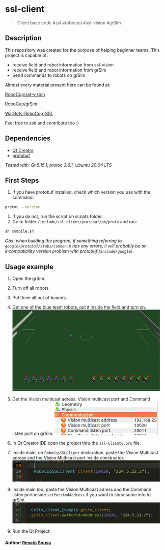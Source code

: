 
# ssl-client
> Client base code #ssl #robocup #ssl-vision #grSim 

## Description
This repository was created for the purpose of helping beginner teams.
This project is capable of:
- receive field and robot information from ssl-vision
- receive field and robot information from grSim
- Send commands to robots on grSim

Almost every material present here can be found at:

 [RoboCup/ssl-vision](https://github.com/RoboCup-SSL/ssl-vision)

 [RoboCup/grSim](https://github.com/RoboCup-SSL/grSim)

 [WarBots-RoboCup-SSL](https://github.com/findcongwang/WarBots-RoboCup-SSL)

Feel free to ask and contribute too :)

## Dependencies
- [Qt Creator](https://www.qt.io)
- [protobuf](https://github.com/google/protobuf)

*Tested with: Qt 5.15.1, protoc 3.6.1, Ubuntu 20.04 LTS*

## First Steps
1. If you have protobuf installed, check which version you use with the command:
```sh
protoc --version
```

1. If you do not, run the script on scripts folder.
1. Go to folder `/include/ssl-client/protobuf/pb/proto` and run:
```sh
sh compile.sh
```

*Obs: when building the program, if something referring to `google/protobuf/stubs/common.h` has any errors, it will probably be an incompatibility version problem with protobuf (`include/google`)*.

## Usage example
1. Open the grSim.
1. Turn off all robots.
1. Put them all out of bounds.
1. Get one of the blue team robots, put it inside the field and turn on.
![](resources/exampleSimulation.png)

1. Get the Vision multicast adress, Vision multicast port and Command listen port on grSim.
![](resources/ips.png)

1. In Qt Creator IDE open the project thru the `ssl-Clienty.pro` file.

2. Inside main, on `RoboCupSSLClient` declaration, paste the Vision Multicast adress and the Vision Multicast port inside constructor.
![](resources/clientH.png)

1. Inside main too, paste the Vision Multicast adress and the Command listen port inside `setPortAndAddress` if you want to send some info to grSim. 
![](resources/myudpCPP.png)

1. Run the Qt Project!

#### Author: [Renato Sousa](https://github.com/renatoosousa) 

